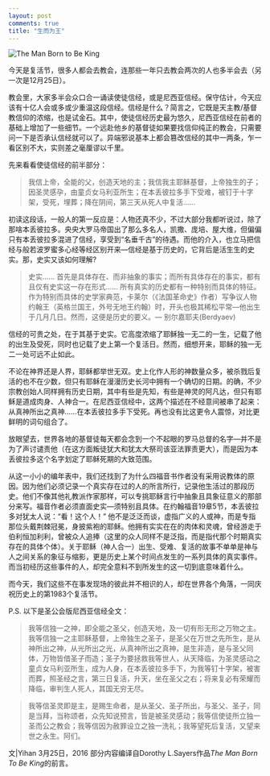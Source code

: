 ```yaml
---
layout: post
comments: true
title: "生而为王"
---
```


![The Man Born to Be King](http://upload-images.jianshu.io/upload_images/19585-88c15099716b50a3.jpg?imageMogr2/auto-orient/strip%7CimageView2/2/w/1240)

今天是复活节，很多人都会去教会，连那些一年只去教会两次的人也多半会去（另一次是12月25日）。

教会里，大家多半会众口合一诵读使徒信经，或是尼西亚信经。保守估计，今天应该有十亿人会或多或少重温这段信经。信经是什么？简言之，它既是天主教/基督教信仰的浓缩，也是试金石。其中，使徒信经历史最为悠久，尼西亚信经在前者的基础上增加了一些细节。一个远赴他乡的基督徒如果要找信仰纯正的教会，只需要问一下是否承认信经就可以了。异端邪说基本上都会篡改信经的其中一两条，乍一看区别不大，实则差之毫厘谬以千里。

先来看看使徒信经的前半部分：

> 我信上帝，全能的父，创造天地的主；我信我主耶稣基督，上帝独生的子；因圣灵感孕，由童贞女马利亚所生；在本丢彼拉多手下受难，被钉于十字架，受死，埋葬；降在阴间，第三天从死人中复活……

初读这段话，一般人的第一反应是：人物还真不少，不过大部分我都听说过，除了那啥本丢彼拉多。央央大罗马帝国出了那么多名人，凯撒、庞培、屋大维，但偏偏只有本丢彼拉多混进了信经，享受到“名垂千古”的待遇。而他的介入，也立马把信经与般若波罗蜜多心经等经区别开来––信经是基于历史的，它背后是活生生的史实。那，史实又该如何理解?

> 史实…… 首先是具体存在、而非抽象的事实；而所有具体存在的事实，都有且仅有史实这一存在形式…… 所有真实的历史都有一种特别而具体的特征。作为特别而具体的史学家典范，卡莱尔（《法国革命史》作者）写争议人物约翰王（英格兰国王，外号无地王约翰）时，开头也极其稀松平常––他出生于几月几日。然而，这便是历史的要义。–– 别尔嘉耶夫(Berdyaev)

信经的可贵之处，在于其基于史实。它高度浓缩了耶稣独一无二的一生，记载了他的出生及受死，同时也记载了史上第一个复活日。然而，细想开来，耶稣的独一无二一处可远不止如此。

不论在神界还是人界，耶稣都举世无双。史上化作人形的神数量众多，被杀戮后复活的也不在少数，但只有耶稣在漫漫历史长河中拥有一个确切的日期。的确，不少宗教创始人同样拥有历史日期，其中有些是先知，有些是神灵的阿凡达，但只有耶稣是道成肉身、人神合一。在尼西亚信经中，这两个描述在不经意间被串了起来：从真神所出之真神……在本丢彼拉多手下受死。再也没有比这更令人震惊，对比更鲜明的词句组合了。

放眼望去，世界各地的基督徒每天都会念到一个不起眼的罗马总督的名字––并不是为了声讨谴责他（在这方面叛徒犹大和犹太大祭司该亚法罪责更大），而是因为本丢彼拉多这个名字划定了耶稣死期的大致范围。

从这一小小的编年表中，我们还找到了为什么四福音书作者没有采用说教体的原因。因为他们必须记录一个真实存在过的人的所言所行，记录他生活过的那段历史。他们不像其他礼教派作家那样，可以专挑耶稣言行中抽象且具象征意义的那部分来写。福音作者必须直面史实––须特别且具体。在约翰福音19章5节，本丢彼拉多对犹太人说：“看！这个人！” 他不是泛泛而谈，虚指广义的人或神，而是专指那位头戴荆棘冠冕，身披紫袍的耶稣。他拥有实实在在的肉体和灵魂，曾经游走于伯利恒加利利，曾被众人追捧（这里的众人同样不是泛指，而是指代那个时期真实存在的具体个体）。关于耶稣（神人合一）出生、受难、复活的故事不单单是神与人之间关系的象征与缩影，更是历史上某个时间点发生的一系列具体的真实事件。而当初经历这些事件的人，却完全意料不到所发生的这一切到底意味着什么。

而今天，我们这些不在事发现场的彼此并不相识的人，却在世界各个角落，一同庆祝历史上的第1983个复活节。

P.S. 以下是圣公会版尼西亚信经全文：
> 我等信独一之神，即全能之圣父，创造天地，及一切有形无形之万物之主。我等信独一之主耶稣基督，上帝独生之圣子，是圣父在万世之先所生，是从神所出之神，从光所出之光，从真神所出之真神，是生非造，是与圣父同体，万物皆借圣子而造；圣子为要拯救我等世人，从天降临，为圣灵感动之童贞女马利亚所生，成为人身，在本丢彼拉多手下，为我等钉十字架，被害而葬，照圣经之言，第三日复活，升天，坐在圣父之右；将来复必有荣耀而降临，审判生人死人，其国无穷无尽。
 
> 我等信圣灵即是主，是赐生命者，是从圣父、圣子所出，与圣父、圣子，同是当拜，当称颂者，众先知说预言，皆是被圣灵感动；我等信使徒所立独一圣而公之教会；我等信因为赦罪设立之独一洗礼；我等望死后复活，又望来世之永生。阿们。 

文|Yihan
3月25日，2016
部分内容编译自Dorothy L.Sayers作品*The Man Born To Be King*的前言。
